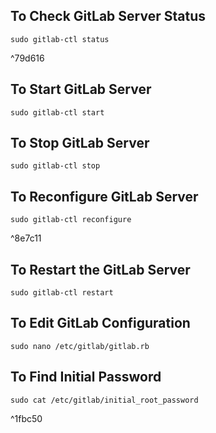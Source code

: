 ## To Check GitLab Server Status 
```shell
sudo gitlab-ctl status
```

^79d616

## To Start GitLab Server
```shell
sudo gitlab-ctl start
```

## To Stop GitLab Server
```shell
sudo gitlab-ctl stop
```

## To Reconfigure GitLab Server
```shell
sudo gitlab-ctl reconfigure
```

^8e7c11

## To Restart the GitLab Server
```shell
sudo gitlab-ctl restart
```

## To Edit GitLab Configuration
```shell
sudo nano /etc/gitlab/gitlab.rb
```

## To Find Initial Password
```shell
sudo cat /etc/gitlab/initial_root_password
```

^1fbc50

